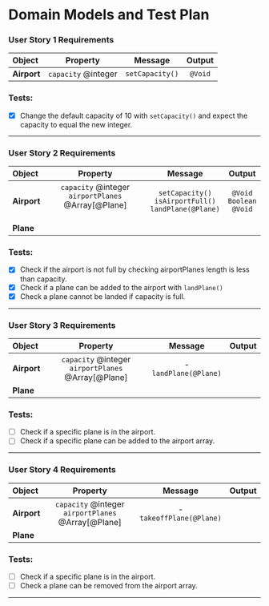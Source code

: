 # Domain Models and Test Plan

<!-- ### **User Story 1 Requirements**

| Object | Property | Message | Output |
| :--- | :---: | :---: | :---: | 
| **Airport** | `capacity` @integer | `setCapacity(@integer)` | `@Void` | 

### Tests:
- [ ] Define capacity using ```setCapacity()``` and expect `capacity` to equal the integer.
--- -->

### **User Story 1 Requirements**

| Object  |     Property      |    Message    | Output |
| :------ | :---------------: | :-----------: | :----: |
| **Airport** | `capacity` @integer | `setCapacity()` | `@Void`  |


### Tests:
- [x] Change the default capacity of 10 with ```setCapacity()``` and expect the capacity to equal the new integer.
---

### **User Story 2 Requirements**

| Object  |     Property      |    Message    | Output |
| :------ | :---------------: | :-----------: | :----: |
| **Airport** | `capacity` @integer <br> `airportPlanes` @Array[@Plane] <br><br> | `setCapacity()` <br> `isAirportFull()` <br> `landPlane(@Plane)` | `@Void` <br> `Boolean` <br> `@Void`|
| **Plane** |  |  |  |

### Tests:
- [x] Check if the airport is not full by checking airportPlanes length is less than capacity.
- [x] Check if a plane can be added to the airport with `landPlane()`
- [x] Check a plane cannot be landed if capacity is full.

---

### **User Story 3 Requirements**

| Object | Property | Message | Output |
| :--- | :---: | :---: | :---: |
| **Airport** | `capacity` @integer <br> `airportPlanes` @Array[@Plane] | - <br>`landPlane(@Plane)` | |
| **Plane** |  | | |

### Tests:
- [ ] Check if a specific plane is in the airport.
- [ ] Check if a specific plane can be added to the airport array.

---

### **User Story 4 Requirements**

| Object | Property | Message | Output |
| :--- | :---: | :---: | :---: |
| **Airport**| `capacity` @integer <br> `airportPlanes` @Array[@Plane] | - <br> `takeoffPlane(@Plane)` | |
| **Plane** |  | | | 

### Tests:
- [ ] Check if a specific plane is in the airport.
- [ ] Check a plane can be removed from the airport array.

---